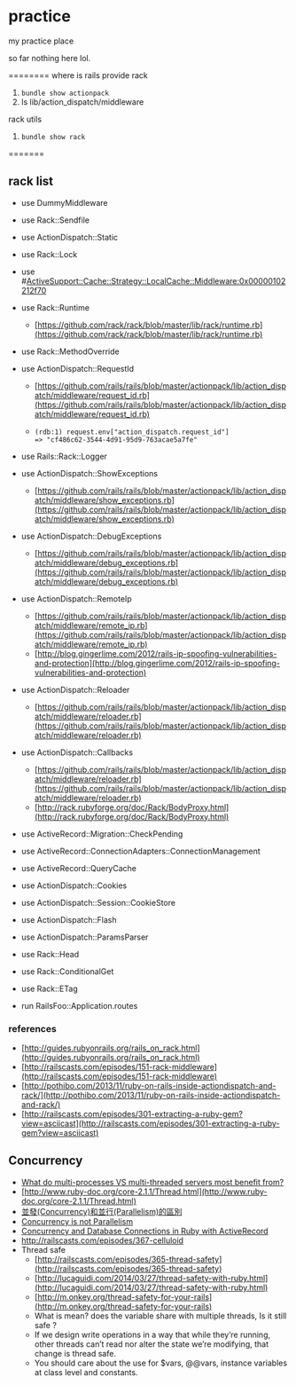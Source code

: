 practice
========

my practice place

so far nothing here lol.

========
where is rails provide rack

1. `bundle show actionpack`
2. ls lib/action_dispatch/middleware

rack utils

1. `bundle show rack`


=======
## rack list

- use DummyMiddleware
- use Rack::Sendfile
- use ActionDispatch::Static
- use Rack::Lock
- use #<ActiveSupport::Cache::Strategy::LocalCache::Middleware:0x00000102212f70>
- use Rack::Runtime
  - [https://github.com/rack/rack/blob/master/lib/rack/runtime.rb](https://github.com/rack/rack/blob/master/lib/rack/runtime.rb)
- use Rack::MethodOverride
- use ActionDispatch::RequestId
  - [https://github.com/rails/rails/blob/master/actionpack/lib/action_dispatch/middleware/request_id.rb](https://github.com/rails/rails/blob/master/actionpack/lib/action_dispatch/middleware/request_id.rb)
  - ```
    (rdb:1) request.env["action_dispatch.request_id"]
    => "cf486c62-3544-4d91-95d9-763acae5a7fe"
    ```
    
- use Rails::Rack::Logger
- use ActionDispatch::ShowExceptions
  - [https://github.com/rails/rails/blob/master/actionpack/lib/action_dispatch/middleware/show_exceptions.rb](https://github.com/rails/rails/blob/master/actionpack/lib/action_dispatch/middleware/show_exceptions.rb)
- use ActionDispatch::DebugExceptions
  - [https://github.com/rails/rails/blob/master/actionpack/lib/action_dispatch/middleware/debug_exceptions.rb](https://github.com/rails/rails/blob/master/actionpack/lib/action_dispatch/middleware/debug_exceptions.rb)
- use ActionDispatch::RemoteIp
  - [https://github.com/rails/rails/blob/master/actionpack/lib/action_dispatch/middleware/remote_ip.rb](https://github.com/rails/rails/blob/master/actionpack/lib/action_dispatch/middleware/remote_ip.rb)
  - [http://blog.gingerlime.com/2012/rails-ip-spoofing-vulnerabilities-and-protection](http://blog.gingerlime.com/2012/rails-ip-spoofing-vulnerabilities-and-protection)
- use ActionDispatch::Reloader
  - [https://github.com/rails/rails/blob/master/actionpack/lib/action_dispatch/middleware/reloader.rb](https://github.com/rails/rails/blob/master/actionpack/lib/action_dispatch/middleware/reloader.rb)
- use ActionDispatch::Callbacks
  - [https://github.com/rails/rails/blob/master/actionpack/lib/action_dispatch/middleware/reloader.rb](https://github.com/rails/rails/blob/master/actionpack/lib/action_dispatch/middleware/reloader.rb)
  - [http://rack.rubyforge.org/doc/Rack/BodyProxy.html](http://rack.rubyforge.org/doc/Rack/BodyProxy.html)
- use ActiveRecord::Migration::CheckPending
- use ActiveRecord::ConnectionAdapters::ConnectionManagement
- use ActiveRecord::QueryCache
- use ActionDispatch::Cookies
- use ActionDispatch::Session::CookieStore
- use ActionDispatch::Flash
- use ActionDispatch::ParamsParser
- use Rack::Head
- use Rack::ConditionalGet
- use Rack::ETag
- run RailsFoo::Application.routes

### references
- [http://guides.rubyonrails.org/rails_on_rack.html](http://guides.rubyonrails.org/rails_on_rack.html)
- [http://railscasts.com/episodes/151-rack-middleware](http://railscasts.com/episodes/151-rack-middleware)
- [http://pothibo.com/2013/11/ruby-on-rails-inside-actiondispatch-and-rack/](http://pothibo.com/2013/11/ruby-on-rails-inside-actiondispatch-and-rack/)
- [http://railscasts.com/episodes/301-extracting-a-ruby-gem?view=asciicast](http://railscasts.com/episodes/301-extracting-a-ruby-gem?view=asciicast)

## Concurrency
- [What do multi-processes VS multi-threaded servers most benefit from?](http://stackoverflow.com/questions/18575235/what-do-multi-processes-vs-multi-threaded-servers-most-benefit-from)
- [http://www.ruby-doc.org/core-2.1.1/Thread.html](http://www.ruby-doc.org/core-2.1.1/Thread.html)
- [並發(Concurrency)和並行(Parallelism)的區別](http://www.vaikan.com/defining-concurrency-and-parallelism/)
- [Concurrency is not Parallelism](http://concur.rspace.googlecode.com/hg/talk/concur.html#landing-slide)
- [Concurrency and Database Connections in Ruby with ActiveRecord](https://devcenter.heroku.com/articles/concurrency-and-database-connections)
- http://railscasts.com/episodes/367-celluloid
- Thread safe
  - [http://railscasts.com/episodes/365-thread-safety](http://railscasts.com/episodes/365-thread-safety)
  - [http://lucaguidi.com/2014/03/27/thread-safety-with-ruby.html](http://lucaguidi.com/2014/03/27/thread-safety-with-ruby.html)
  - [http://m.onkey.org/thread-safety-for-your-rails](http://m.onkey.org/thread-safety-for-your-rails)
  - What is mean? does the variable share with multiple threads, Is it still safe ?
  - If we design write operations in a way that while they’re running, other threads can’t read nor alter the state we’re modifying, that change is thread safe.
  - You should care about the use for $vars, @@vars, instance variables at class level and constants.


